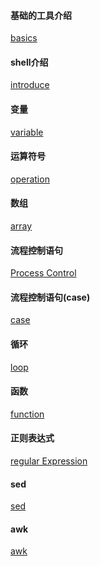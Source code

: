 #### 基础的工具介绍 
[basics](./basics/index.md)

#### shell介绍
[introduce](./introduce/index.md)

#### 变量
[variable](./variable/index.md)

#### 运算符号
[operation](./operation/index.md)

#### 数组
[array](./array/index.md)

#### 流程控制语句
[Process Control](./processcontrol/index.md)

#### 流程控制语句(case)
[case]()

#### 循环
[loop](./loop/index.md)

#### 函数
[function](./function/index.md)

#### 正则表达式
[regular Expression]()

#### sed
[sed]()

#### awk
[awk]()

